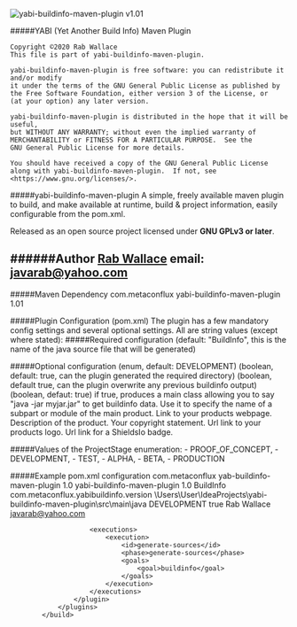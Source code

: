 ![yabi-buildinfo-maven-plugin v1.01](https://img.shields.io/badge/yabi--buildinfo--maven--plugin-v1.01-success)

#####YABI (Yet Another Build Info) Maven Plugin

    Copyright ©2020 Rab Wallace
    This file is part of yabi-buildinfo-maven-plugin.
 
    yabi-buildinfo-maven-plugin is free software: you can redistribute it and/or modify
    it under the terms of the GNU General Public License as published by
    the Free Software Foundation, either version 3 of the License, or
    (at your option) any later version.
 
    yabi-buildinfo-maven-plugin is distributed in the hope that it will be useful,
    but WITHOUT ANY WARRANTY; without even the implied warranty of
    MERCHANTABILITY or FITNESS FOR A PARTICULAR PURPOSE.  See the
    GNU General Public License for more details.
 
    You should have received a copy of the GNU General Public License
    along with yabi-buildinfo-maven-plugin.  If not, see <https://www.gnu.org/licenses/>.


#####yabi-buildinfo-maven-plugin
A simple, freely available maven plugin to build, and make available at runtime, build & project information, easily configurable from the pom.xml.

Released as an open source project licensed under <b>GNU GPLv3 or later</b>.

######Author
[Rab Wallace](https://github.com/rabwallace)
email: javarab@yahoo.com
---

#####Maven Dependency
    <dependency>
        <groupId>com.metaconflux</groupId>
        <artifactId>yabi-buildinfo-maven-plugin</artifactId>
        <version>1.01</version>
    </dependency>

#####Plugin Configuration (pom.xml)
The plugin has a few mandatory config settings and several optional settings. All are string values (except where stated):
#####Required configuration
    <productName>
    <javaClassname> (default: "BuildInfo", this is the name of the java source file that will be generated)
    <javaPackage>
    <srcRoot>

#####Optional configuration
    <version>
    <projectStage> (enum, default: DEVELOPMENT)
    <mkdir> (boolean, default: true, can the plugin generated the required directory)
    <overwrite> (boolean, default true, can the plugin overwrite any previous buildinfo output)
    <mainclass> (boolean, defaut: true) if true, produces a main class allowing you to say "java -jar myjar.jar" to get buildinfo data.
    <productCodeName>
    <component> Use it to specify the name of a subpart or module of the main product.
    <productUrl> Link to your products webpage.
    <description> Description of the product.
    <copyright> Your copyright statement.
    <logoUrl> Url link to your products logo.
    <shieldsioUrl> Url link for a ShieldsIo badge.
    <author>
    <authorEmail>
    <team>
    <teamEmail>
    <companyName>
    <companyEmail>

#####Values of the ProjectStage enumeration:
        - PROOF_OF_CONCEPT,
        - DEVELOPMENT,
        - TEST,
        - ALPHA,
        - BETA,
        - PRODUCTION

#####Example pom.xml configuration
            <build>
                <plugins>
                    <plugin>
                    <groupId>com.metaconflux</groupId>
                        <artifactId>yab-buildinfo-maven-plugin</artifactId>
                        <version>1.0</version>
                        <configuration>
                            <productName>yabi-buildinfo-maven-plugin</productName>
                            <version>1.0</version>
                            <javaClassname>BuildInfo</javaClassname>
                            <javaPackage>com.metaconflux.yabibuildinfo.version</javaPackage>
                            <srcRoot>\Users\User\IdeaProjects\yabi-buildinfo-maven-plugin\src\main\java</srcRoot>
                            <projectStage>DEVELOPMENT</projectStage>
                            <mainclass>true</mainclass>
                            <copyright></copyright>
                            <author>Rab Wallace</author>
                            <authorEmail>javarab@yahoo.com</authorEmail>
                            <company></company>
                            <companyEmail></companyEmail>
                            <productCodeName></productCodeName>
                        </configuration>

                        <executions>
                            <execution>
                                <id>generate-sources</id>
                                <phase>generate-sources</phase>
                                <goals>
                                    <goal>buildinfo</goal>
                                </goals>
                            </execution>
                        </executions>
                    </plugin>
                </plugins>
            </build>